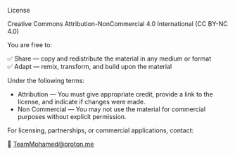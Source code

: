 License

Creative Commons Attribution-NonCommercial 4.0 International (CC BY-NC 4.0)

You are free to:

✅ Share — copy and redistribute the material in any medium or format  
✅ Adapt — remix, transform, and build upon the material  

Under the following terms:

- Attribution — You must give appropriate credit, provide a link to the license, and indicate if changes were made.
- Non Commercial — You may not use the material for commercial purposes without explicit permission.

For licensing, partnerships, or commercial applications, contact:

📧 TeamMohamed@proton.me

